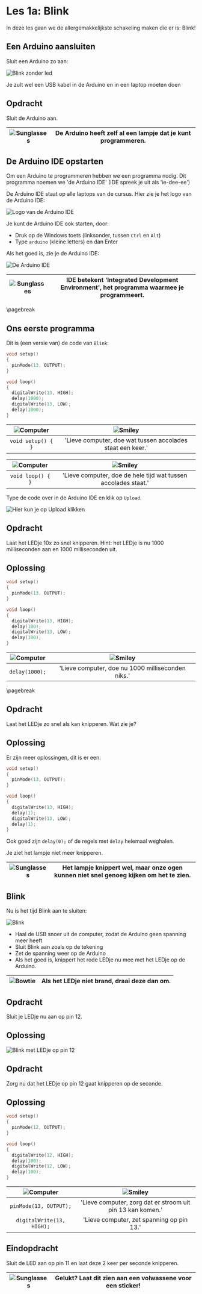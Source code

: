 # Les 1a: Blink

In deze les gaan we de allergemakkelijkste schakeling maken die er is: Blink!

## Een Arduino aansluiten

Sluit een Arduino zo aan:

![Blink zonder led](1a_blink_zonder_led.png)

Je zult wel een USB kabel in de Arduino en in een laptop moeten doen

## Opdracht

Sluit de Arduino aan.

![Sunglasses](EmojiSunglasses.png) | De Arduino heeft zelf al een lampje dat je kunt programmeren.
:-------------:|:----------------------------------------: 

## De Arduino IDE opstarten

Om een Arduino te programmeren hebben we een programma nodig.
Dit programma noemen we 'de Arduino IDE' (IDE spreek je uit
als 'ie-dee-ee')

De Arduino IDE staat op alle laptops van de cursus.
Hier zie je het logo van de Arduino IDE:

![Logo van de Arduino IDE](1a_blink_ide_logo.png)

Je kunt de Arduino IDE ook starten, door:

 * Druk op de Windows toets (linksonder, tussen `Ctrl` en `Alt`)
 * Type `arduino` (kleine letters) en dan Enter

Als het goed is, zie je de Arduino IDE:

![De Arduino IDE](1a_blink_ide.png)

![Sunglasses](EmojiSunglasses.png) | IDE betekent 'Integrated Development Environment', het programma waarmee je programmeert.
:-------------:|:----------------------------------------: 

\pagebreak

## Ons eerste programma

Dit is (een versie van) de code van `Blink`:

```c++
void setup() 
{
  pinMode(13, OUTPUT);
}

void loop() 
{
  digitalWrite(13, HIGH);
  delay(1000);
  digitalWrite(13, LOW);
  delay(1000);
}
```

![Computer](EmojiComputer.png) | ![Smiley](EmojiSmiley.png)
:-------------:|:----------------------------------------: 
`void setup() { }`|'Lieve computer, doe wat tussen accolades staat een keer.'

![Computer](EmojiComputer.png) | ![Smiley](EmojiSmiley.png)
:-------------:|:----------------------------------------: 
`void loop() { }`|'Lieve computer, doe de hele tijd wat tussen accolades staat.'

Type de code over in de Arduino IDE en klik op `Upload`.

![Hier kun je op `Upload` klikken](1a_blink_upload.png)

## Opdracht

Laat het LEDje 10x zo snel knipperen. 
Hint: het LEDje is nu 1000 milliseconden aan en 1000 milliseconden uit.

## Oplossing

```c++
void setup() 
{
  pinMode(13, OUTPUT);
}

void loop() 
{
  digitalWrite(13, HIGH);
  delay(100);
  digitalWrite(13, LOW);
  delay(100);
}
```

![Computer](EmojiComputer.png) | ![Smiley](EmojiSmiley.png)
:-------------:|:----------------------------------------: 
`delay(1000);`|'Lieve computer, doe nu 1000 milliseconden niks.'

\pagebreak

## Opdracht

Laat het LEDje zo snel als kan knipperen. Wat zie je?

## Oplossing

Er zijn meer oplossingen, dit is er een:

```c++
void setup() 
{
  pinMode(13, OUTPUT);
}

void loop() 
{
  digitalWrite(13, HIGH);
  delay(1);
  digitalWrite(13, LOW);
  delay(1);
}
```

Ook goed zijn `delay(0);` of de regels met `delay` helemaal weghalen.

Je ziet het lampje niet meer knipperen. 

![Sunglasses](EmojiSunglasses.png) | Het lampje knippert wel, maar onze ogen kunnen niet snel genoeg kijken om het te zien.
:-------------:|:----------------------------------------: 

## Blink

Nu is het tijd Blink aan te sluiten:

![Blink](1a_blink.png)

 * Haal de USB snoer uit de computer, zodat de Arduino geen spanning meer heeft
 * Sluit Blink aan zoals op de tekening
 * Zet de spanning weer op de Arduino
 * Als het goed is, knippert het rode LEDje nu mee met het LEDje op de Arduino. 

![Bowtie](EmojiBowtie.png) | Als het LEDje niet brand, draai deze dan om.
:-------------:|:----------------------------------------: 

## Opdracht

Sluit je LEDje nu aan op pin 12.

## Oplossing

![Blink met LEDje op pin 12](1a_blink_op_12.png)

## Opdracht

Zorg nu dat het LEDje op pin 12 gaat knipperen op de seconde.

## Oplossing

```c++
void setup() 
{
  pinMode(12, OUTPUT);
}

void loop() 
{
  digitalWrite(12, HIGH);
  delay(100);
  digitalWrite(12, LOW);
  delay(100);
}
```

![Computer](EmojiComputer.png) | ![Smiley](EmojiSmiley.png)
:-------------:|:----------------------------------------: 
`pinMode(13, OUTPUT);`|'Lieve computer, zorg dat er stroom uit pin 13 kan komen.'
`digitalWrite(13, HIGH);`|'Lieve computer, zet spanning op pin 13.'

## Eindopdracht

Sluit de LED aan op pin 11 en laat deze 2 keer per seconde knipperen.

![Sunglasses](EmojiSunglasses.png) | Gelukt? Laat dit zien aan een volwassene voor een sticker!
:-------------:|:----------------------------------------: 
